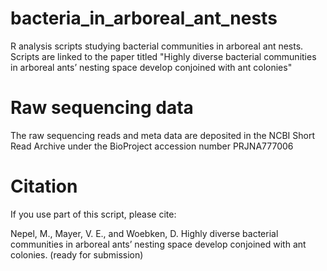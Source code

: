 # bacteria_in_arboreal_ant_nests
R analysis scripts studying bacterial communities in arboreal ant nests. Scripts are linked to the paper titled "Highly diverse bacterial communities in arboreal ants’ nesting space develop conjoined with ant colonies"

# Raw sequencing data
The raw sequencing reads and meta data are deposited in the NCBI Short Read Archive under the BioProject accession number PRJNA777006

# Citation
If you use part of this script, please cite:

Nepel, M., Mayer, V. E., and Woebken, D. Highly diverse bacterial communities in arboreal ants’ nesting space develop conjoined with ant colonies. (ready for submission)
